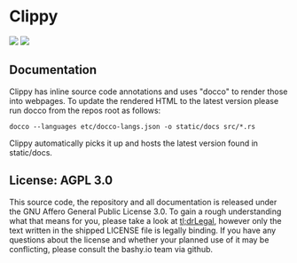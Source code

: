 # Clippy

[![](https://img.shields.io/badge/Code%20Style-rustfmt-brightgreen.svg?style=flat-square)](https://github.com/rust-lang-nursery/rustfmt#configuring-rustfmt) ![](http://clippy.bashy.io/github/ligthyear/clippy-service/master/badge.svg?style=flat-square)

## Documentation

Clippy has inline source code annotations and uses "docco" to render those into webpages. To update the rendered HTML to the latest version please run docco  from the repos root as follows:

```
docco --languages etc/docco-langs.json -o static/docs src/*.rs
```

Clippy automatically picks it up and hosts the latest version found in static/docs.

## License: AGPL 3.0

This source code, the repository and all documentation is released under the GNU Affero General Public License 3.0. To gain a rough understanding what that means for you, please take a look at [tl;drLegal](https://tldrlegal.com/license/gnu-affero-general-public-license-v3-%28agpl-3.0%29#summary), however only the text written in the shipped LICENSE file is legally binding. If you have any questions about the license and whether your planned use of it may be conflicting, please consult the bashy.io team via github.
